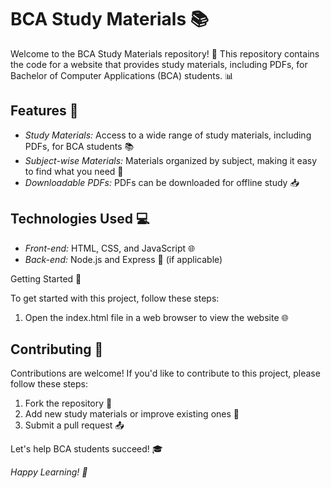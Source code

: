 # BCA Study Materials 📚


Welcome to the BCA Study Materials repository! 🎉 This repository contains the code for a website that provides study materials, including PDFs, for Bachelor of Computer Applications (BCA) students. 📊

## Features 📝


- *Study Materials:* Access to a wide range of study materials, including PDFs, for BCA students 📚
- *Subject-wise Materials:* Materials organized by subject, making it easy to find what you need 📁
- *Downloadable PDFs:* PDFs can be downloaded for offline study 📥

## Technologies Used 💻


- *Front-end:* HTML, CSS, and JavaScript 🌐
- *Back-end:* Node.js and Express 🚀 (if applicable)

Getting Started 🚀


To get started with this project, follow these steps:


1. Open the index.html file in a web browser to view the website 🌐

## Contributing 🤝


Contributions are welcome! If you'd like to contribute to this project, please follow these steps:

1. Fork the repository 🍴
2. Add new study materials or improve existing ones 📝
3. Submit a pull request 📤

Let's help BCA students succeed! 🎓

*Happy Learning! 📖*